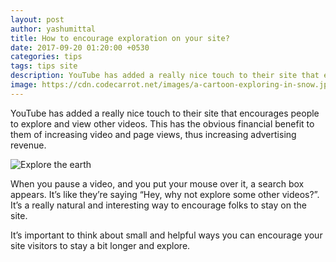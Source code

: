 ```yaml
---
layout: post
author: yashumittal
title: How to encourage exploration on your site?
date: 2017-09-20 01:20:00 +0530
categories: tips
tags: tips site
description: YouTube has added a really nice touch to their site that encourages people to explore and view other videos. This has the obvious financial benefit
image: https://cdn.codecarrot.net/images/a-cartoon-exploring-in-snow.jpg
---
```


YouTube has added a really nice touch to their site that encourages people to explore and view other videos. This has the obvious financial benefit to them of increasing video and page views, thus increasing advertising revenue.

![Explore the earth](https://cdn.codecarrot.net/images/l4FGC3dPGy2VJJsIw.gif)

When you pause a video, and you put your mouse over it, a search box appears. It’s like they’re saying “Hey, why not explore some other videos?”. It’s a really natural and interesting way to encourage folks to stay on the site.

It’s important to think about small and helpful ways you can encourage your site visitors to stay a bit longer and explore.
